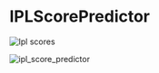 # IPLScorePredictor

![Ipl scores](https://github.com/shanukumar007/IPLScorePredictor/assets/144050399/3e7fbea6-8f96-440a-aeba-95f541bbc4d9)


![ipl_score_predictor](https://github.com/shanukumar007/IPLScorePredictor/assets/144050399/c8cb072b-f764-4c1a-be96-2accd71e3141)
